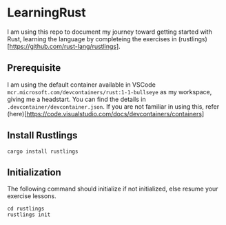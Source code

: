 # LearningRust

I am using this repo to document my journey toward getting started with Rust, learning the language by completeing the exercises in (rustlings)[https://github.com/rust-lang/rustlings].

## Prerequisite
I am using the default container available in VSCode `mcr.microsoft.com/devcontainers/rust:1-1-bullseye` as my workspace, giving me a headstart. You can find the details in `.devcontainer/devcontainer.json`. If you are not familiar in using this, refer (here)[https://code.visualstudio.com/docs/devcontainers/containers]

## Install Rustlings

```
cargo install rustlings
```

## Initialization
The following command should initialize if not initialized, else resume your exercise lessons.

```
cd rustlings
rustlings init
```